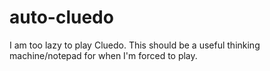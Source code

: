 auto-cluedo
===========

I am too lazy to play Cluedo. This should be a useful thinking machine/notepad for when I'm forced to play.